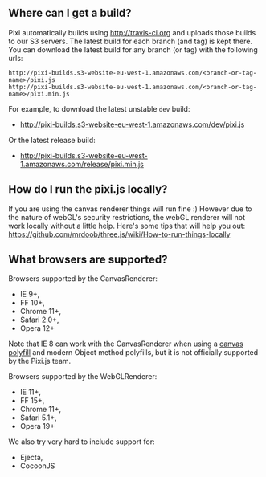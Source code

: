 ## Where can I get a build?

Pixi automatically builds using http://travis-ci.org and uploads those builds to our S3 servers. The latest build for each branch (and tag) is kept there. You can download the latest build for any branch (or tag) with the following urls:

```
http://pixi-builds.s3-website-eu-west-1.amazonaws.com/<branch-or-tag-name>/pixi.js
http://pixi-builds.s3-website-eu-west-1.amazonaws.com/<branch-or-tag-name>/pixi.min.js
```

For example, to download the latest unstable `dev` build:

- http://pixi-builds.s3-website-eu-west-1.amazonaws.com/dev/pixi.js

Or the latest release build:

- http://pixi-builds.s3-website-eu-west-1.amazonaws.com/release/pixi.min.js

## How do I run the pixi.js locally?

If you are using the canvas renderer things will run fine :) However due to the nature of webGL's security restrictions, the webGL renderer will not work locally without a little help. Here's some tips that will help you out: https://github.com/mrdoob/three.js/wiki/How-to-run-things-locally

## What browsers are supported?

Browsers supported by the CanvasRenderer:
- IE 9+,
- FF 10+,
- Chrome 11+,
- Safari 2.0+,
- Opera 12+

Note that IE 8 can work with the CanvasRenderer when using a [canvas polyfill][0] and modern Object method polyfills, but it is not officially supported by the Pixi.js team.

Browsers supported by the WebGLRenderer:
- IE 11+,
- FF 15+,
- Chrome 11+,
- Safari 5.1+,
- Opera 19+

We also try very hard to include support for:
- Ejecta,
- CocoonJS

[0]: https://code.google.com/p/explorercanvas/